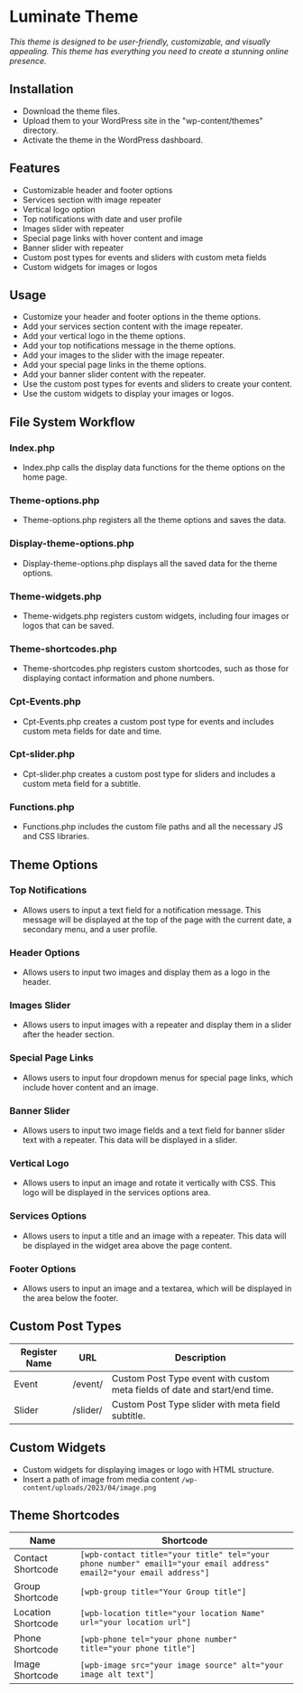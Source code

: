 
# Luminate Theme #

*This theme is designed to be user-friendly, customizable, and visually appealing. This theme has everything you need to create a stunning online presence.*

## Installation ##

+ Download the theme files.
+ Upload them to your WordPress site in the "wp-content/themes" directory.
+ Activate the theme in the WordPress dashboard.

## Features ##

+ Customizable header and footer options
+ Services section with image repeater
+ Vertical logo option
+ Top notifications with date and user profile
+ Images slider with repeater
+ Special page links with hover content and image
+ Banner slider with repeater
+ Custom post types for events and sliders with custom meta fields
+ Custom widgets for images or logos

## Usage ##

+ Customize your header and footer options in the theme options.
+ Add your services section content with the image repeater.
+ Add your vertical logo in the theme options.
+ Add your top notifications message in the theme options.
+ Add your images to the slider with the image repeater.
+ Add your special page links in the theme options.
+ Add your banner slider content with the repeater.
+ Use the custom post types for events and sliders to create your content.
+ Use the custom widgets to display your images or logos.

## File System Workflow ##

### Index.php ###
+ Index.php calls the display data functions for the theme options on the home page.

### Theme-options.php ###
+ Theme-options.php registers all the theme options and saves the data.

### Display-theme-options.php ###
+ Display-theme-options.php displays all the saved data for the theme options.

### Theme-widgets.php ###
+ Theme-widgets.php registers custom widgets, including four images or logos that can be saved.

### Theme-shortcodes.php ###
+ Theme-shortcodes.php registers custom shortcodes, such as those for displaying contact information and phone numbers.

### Cpt-Events.php ###
+ Cpt-Events.php creates a custom post type for events and includes custom meta fields for date and time.

### Cpt-slider.php ###
+ Cpt-slider.php creates a custom post type for sliders and includes a custom meta field for a subtitle.

### Functions.php ###
+ Functions.php includes the custom file paths and all the necessary JS and CSS libraries.

## Theme Options ##

### Top Notifications ###
+ Allows users to input a text field for a notification message. This message will be displayed at the top of the page with the current date, a secondary menu, and a user profile.

### Header Options ###
+ Allows users to input two images and display them as a logo in the header.

### Images Slider ###
+ Allows users to input images with a repeater and display them in a slider after the header section.

### Special Page Links ###
+ Allows users to input four dropdown menus for special page links, which include hover content and an image.

### Banner Slider ###
+ Allows users to input two image fields and a text field for banner slider text with a repeater. This data will be displayed in a slider.

### Vertical Logo ###
+ Allows users to input an image and rotate it vertically with CSS. This logo will be displayed in the services options area.

### Services Options ###
+ Allows users to input a title and an image with a repeater. This data will be displayed in the widget area above the page content.

### Footer Options ###
+ Allows users to input an image and a textarea, which will be displayed in the area below the footer.

## Custom Post Types ##

| Register Name  | URL | Description |
| ------------- | ------------- | ------------- |
| Event  | /event/ | Custom Post Type event with custom meta fields of date and start/end time. |
| Slider | /slider/ | Custom Post Type slider with meta field subtitle. |

## Custom Widgets ##
+ Custom widgets for displaying images or logo with HTML structure.
+ Insert a path of image from media content `/wp-content/uploads/2023/04/image.png `

## Theme Shortcodes ##

| Name  | Shortcode |
| ------------- | ------------ |
| Contact Shortcode  | `[wpb-contact title="your title" tel="your phone number" email1="your email address" email2="your email address"]` |
| Group Shortcode | `[wpb-group title="Your Group title"]` |
| Location Shortcode  | `[wpb-location title="your location Name" url="your location url"]` |
| Phone Shortcode | `[wpb-phone tel="your phone number" title="your phone title"]` |
| Image Shortcode | `[wpb-image src="your image source" alt="your image alt text"]` |